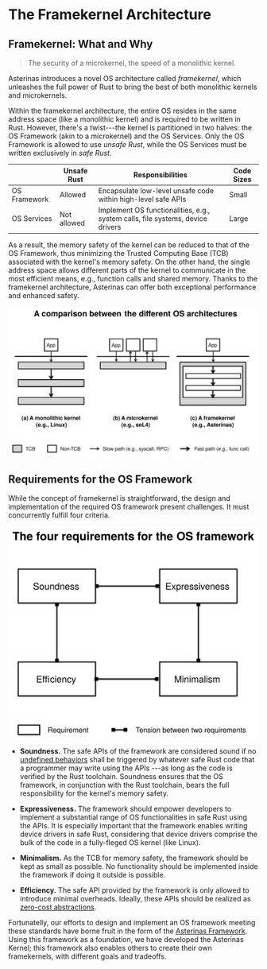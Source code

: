 # The Framekernel Architecture

## Framekernel: What and Why

> The security of a microkernel, the speed of a monolithic kernel.

Asterinas introduces a novel OS architecture called _framekernel_,
which unleashes the full power of Rust
to bring the best of both monolithic kernels and microkernels.

Within the framekernel architecture,
the entire OS resides in the same address space (like a monolithic kernel)
and is required to be written in Rust.
However, there's a twist---the kernel is partitioned in two halves:
the OS Framework (akin to a microkernel)
and the OS Services.
Only the OS Framework is allowed to use _unsafe Rust_,
while the OS Services must be written exclusively in _safe Rust_.

|              | Unsafe Rust | Responsibilities                                                               | Code Sizes |
|--------------|-------------|--------------------------------------------------------------------------------|------------|
| OS Framework | Allowed     | Encapsulate low-level unsafe code within high-level safe APIs                  | Small      |
| OS Services  | Not allowed | Implement OS functionalities, e.g., system calls, file systems, device drivers | Large      |

As a result,
the memory safety of the kernel can be reduced to that of the OS Framework,
thus minimizing the Trusted Computing Base (TCB)
associated with the kernel's memory safety.
On the other hand,
the single address space allows different parts of the kernel
to communicate in the most efficient means,
e.g., function calls and shared memory.
Thanks to the framekernel architecture,
Asterinas can offer both exceptional performance and enhanced safety.

![A comparison between different OS architectures](../images/a_comparison_between_os_archs.svg)

## Requirements for the OS Framework

While the concept of framekernel is straightforward,
the design and implementation of the required OS framework present challenges.
It must concurrently fulfill four criteria.

![The four requirements for the OS framework](../images/four_requirements_for_os_framework.svg)

* **Soundness.**
The safe APIs of the framework are considered sound
if no [undefined behaviors](https://doc.rust-lang.org/reference/behavior-considered-undefined.html#behavior-considered-undefined) shall be triggered
by whatever safe Rust code that a programmer may write using the APIs
---as long as the code is verified by the Rust toolchain.
Soundness ensures that the OS framework,
in conjunction with the Rust toolchain,
bears the full responsibility for the kernel's memory safety.

* **Expressiveness.**
The framework should empower developers
to implement a substantial range of OS functionalities
in safe Rust using the APIs.
It is especially important that
the framework enables writing device drivers in safe Rust,
considering that device drivers comprise the bulk of the code
in a fully-fleged OS kernel (like Linux).

* **Minimalism.**
As the TCB for memory safety,
the framework should be kept as small as possible.
No functionality should be implemented inside the framework
if doing it outside is possible.

* **Efficiency.**
The safe API provided by the framework is only allowed
to introduce minimal overheads.
Ideally, these APIs should be realized
as [zero-cost abstractions](https://monomorph.is/posts/zero-cost-abstractions/).

Fortunatelly, our efforts
to design and implement an OS framework meeting these standards
have borne fruit in the form of the [Asterinas Framework]().
Using this framework as a foundation,
we have developed the Asterinas Kernel;
this framework also enables others to create their own framekernels,
with different goals and tradeoffs.
